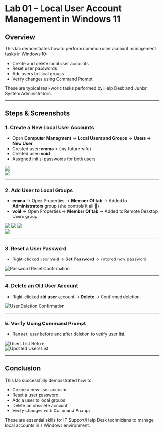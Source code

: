 # Lab 01 – Local User Account Management in Windows 11

## Overview
This lab demonstrates how to perform common user account management tasks in Windows 10:
- Create and delete local user accounts
- Reset user passwords
- Add users to local groups
- Verify changes using Command Prompt

These are typical real-world tasks performed by Help Desk and Junior System Administrators.

---

## Steps & Screenshots

### 1. Create a New Local User Accounts
- Open **Computer Managment** → **Local Users and Groups** → **Users → New User**  
- Created user: **emma** > (my future wife)
- Created user: **void**
- Assigned initial passwords for both users
 
![](./screenshots/emma_User_Account_Setup.png)  
![](./screenshots/void_User_Account_Setup.png)  

---

### 2. Add User to Local Groups
- **emma** → Open Properties → **Member Of tab** → Added to **Administrators** group (she controls it all 💖)
- **void** → Open Properties → **Member Of tab** → Added to Remote Desktop Users group 
 
![](./screenshots/Admin_Added_To_Local_Group.png) 
![](./screenshots/Admin_Group_Membership.png) 
![](./screenshots/User_Added_To_Group_Membership.png)  
![](./screenshots/User_Group_Membership.png)  

---

### 3. Reset a User Password
- Right-clicked user **void** → **Set Password** → entered new password.  
 
![Password Reset Confirmation](./screenshots/Password_Reset_Confirmation.png)  

---

### 4. Delete an Old User Account
- Right-clicked **old user** account → **Delete** → Confirmed deletion.  
 
![User Deletion Confirmation](./screenshots/Confirmation_Of_User_Deletion.png)  

---

### 5. Verify Using Command Prompt
- Ran `net user` before and after deletion to verify user list.  

![Users List Before](./screenshots/Users_List.png)  
![Updated Users List](./screenshots/Updated_Users_List.png)  

---

## Conclusion
This lab successfully demonstrated how to:  

- Create a new user account  
- Reset a user password  
- Add a user to local groups  
- Delete an obsolete account  
- Verify changes with Command Prompt  

These are essential skills for IT Support/Help Desk technicians to manage local accounts in a Windows environment.
